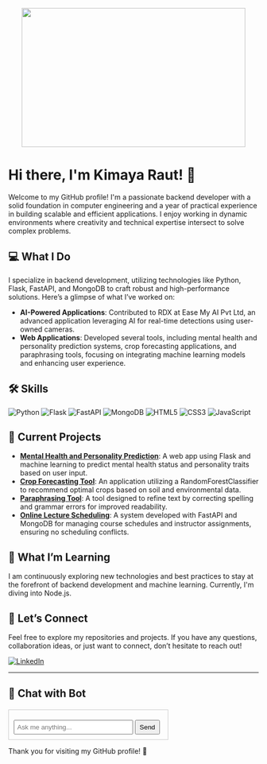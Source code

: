 <p align="center">
  <img width="450" height="280" src="https://media.tenor.com/X3jJ_r78JlcAAAAM/bobs-burger-tina-belcher.gif">
</p>

# Hi there, I'm Kimaya Raut! 👋

Welcome to my GitHub profile! I'm a passionate backend developer with a solid foundation in computer engineering and a year of practical experience in building scalable and efficient applications. I enjoy working in dynamic environments where creativity and technical expertise intersect to solve complex problems.

## 💻 What I Do
I specialize in backend development, utilizing technologies like Python, Flask, FastAPI, and MongoDB to craft robust and high-performance solutions. Here’s a glimpse of what I’ve worked on:
- **AI-Powered Applications**: Contributed to RDX at Ease My AI Pvt Ltd, an advanced application leveraging AI for real-time detections using user-owned cameras. 
- **Web Applications**: Developed several tools, including mental health and personality prediction systems, crop forecasting applications, and paraphrasing tools, focusing on integrating machine learning models and enhancing user experience.

## 🛠 Skills

![Python](https://img.shields.io/badge/Python-3776AB?style=for-the-badge&logo=python&logoColor=white)
![Flask](https://img.shields.io/badge/Flask-000000?style=for-the-badge&logo=flask&logoColor=white)
![FastAPI](https://img.shields.io/badge/FastAPI-009688?style=for-the-badge&logo=fastapi&logoColor=white)
![MongoDB](https://img.shields.io/badge/MongoDB-4EA94B?style=for-the-badge&logo=mongodb&logoColor=white)
![HTML5](https://img.shields.io/badge/HTML5-E34F26?style=for-the-badge&logo=html5&logoColor=white)
![CSS3](https://img.shields.io/badge/CSS3-1572B6?style=for-the-badge&logo=css3&logoColor=white)
![JavaScript](https://img.shields.io/badge/JavaScript-F7DF1E?style=for-the-badge&logo=javascript&logoColor=black)

## 🚀 Current Projects
- **[Mental Health and Personality Prediction](https://github.com/KimayaRaut/Mental-Health-and-Personality-Determination-using-Machine-Learning-)**: A web app using Flask and machine learning to predict mental health status and personality traits based on user input.
- **[Crop Forecasting Tool](https://github.com/KimayaRaut/Crop-Forecasting-Using-Machine-Learning-Random-Forest-Classifier)**: An application utilizing a RandomForestClassifier to recommend optimal crops based on soil and environmental data.
- **[Paraphrasing Tool](https://github.com/KimayaRaut/Paraphrasing-Tool)**: A tool designed to refine text by correcting spelling and grammar errors for improved readability.
- **[Online Lecture Scheduling](https://github.com/KimayaRaut/Online-Lecture-Scheduling-Module)**: A system developed with FastAPI and MongoDB for managing course schedules and instructor assignments, ensuring no scheduling conflicts.

## 🌱 What I’m Learning
I am continuously exploring new technologies and best practices to stay at the forefront of backend development and machine learning. Currently, I'm diving into Node.js.

## 🌟 Let’s Connect
Feel free to explore my repositories and projects. If you have any questions, collaboration ideas, or just want to connect, don’t hesitate to reach out!

<a href="https://www.linkedin.com/in/kimaya-raut-6b64281b9/" target="_blank"><img src="https://img.shields.io/badge/LinkedIn-0A66C2?style=for-the-badge&logo=linkedin&logoColor=white" alt="LinkedIn"></a>

---

## 🤖 Chat with Bot

<div id="chatbox">
  <div id="chat-output"></div>
  <input type="text" id="chat-input" placeholder="Ask me anything...">
  <button onclick="getBotResponse()">Send</button>
</div>

<script>
  function getBotResponse() {
    var input = document.getElementById("chat-input").value.toLowerCase();
    var output = document.getElementById("chat-output");
    var response = "";

    if (input.includes("hello")) {
      response = "Hi there! How can I help you today?";
    } else if (input.includes("your name")) {
      response = "I am a friendly bot created by Kimaya Raut!";
    } else if (input.includes("help")) {
      response = "Sure! Ask me anything about Kimaya's projects, skills, or experience.";
    } else {
      response = "I'm sorry, I don't understand that. Can you try asking something else?";
    }

    var newDiv = document.createElement("div");
    newDiv.textContent = "You: " + input;
    output.appendChild(newDiv);

    var newDivResponse = document.createElement("div");
    newDivResponse.textContent = "Bot: " + response;
    output.appendChild(newDivResponse);

    document.getElementById("chat-input").value = "";
  }
</script>

<style>
  #chatbox {
    border: 1px solid #ccc;
    padding: 10px;
    width: 300px;
    margin-top: 20px;
  }

  #chat-output {
    max-height: 200px;
    overflow-y: auto;
    margin-bottom: 10px;
  }

  #chat-input {
    width: calc(100% - 60px);
    padding: 5px;
  }

  button {
    width: 50px;
    padding: 5px;
  }
</style>

Thank you for visiting my GitHub profile! 🎉
